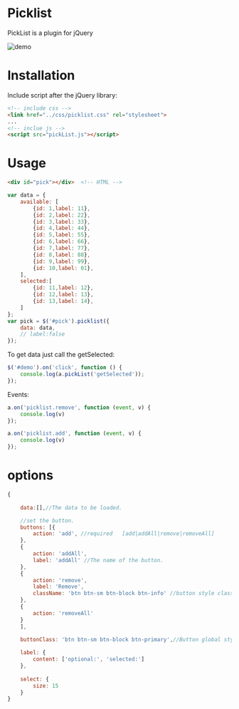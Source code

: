 # Picklist
PickList is a plugin for jQuery

![demo](https://gitee.com/uploads/images/2018/0402/155616_56d2cd77_329660.jpeg "1.jpg")

# Installation
Include script after the jQuery library:
```html
<!-- include css -->
<link href="../css/picklist.css" rel="stylesheet">
...
<!-- inclue js -->
<script src="pickList.js"></script>
```

# Usage

```html
<div id="pick"></div>  <!-- HTML -->
```
```js
var data = {
    available: [
        {id: 1,label: 11},
        {id: 2,label: 22},
        {id: 3,label: 33},
        {id: 4,label: 44},
        {id: 5,label: 55},
        {id: 6,label: 66},
        {id: 7,label: 77},
        {id: 8,label: 88},
        {id: 9,label: 99},
        {id: 10,label: 01},
    ],
    selected:[
        {id: 11,label: 12},
        {id: 12,label: 13},
        {id: 13,label: 14},
    ]
};
var pick = $('#pick').picklist({
    data: data,
    // label:false
});
```

To get data just call the getSelected:
```js
$('#demo').on('click', function () {
    console.log(a.pickList('getSelected'));
});
```
Events:
```js
a.on('picklist.remove', function (event, v) {
    console.log(v)
});

a.on('picklist.add', function (event, v) {
    console.log(v)
});
```
# options
```js
{
    
    data:[],//The data to be loaded.

    //set the button.
    buttons: [{
        action: 'add', //required   [add|addAll|remove|removeAll]
    },
    {
        action: 'addAll',
        label: 'addAll' //The name of the button.
    },
    {
        action: 'remove',
        label: 'Remove',
        className: 'btn btn-sm btn-block btn-info' //button style class
    },
    {
        action: 'removeAll'
    }
    ],

    buttonClass: 'btn btn-sm btn-block btn-primary',//Button global style
    
    label: {
        content: ['optional:', 'selected:'] 
    },
    
    select: {
        size: 15
    }
}
```